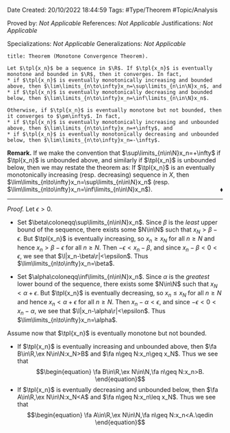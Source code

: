 <div class="topSpace"></div>

Date Created: 20/10/2022 18:44:59
Tags: #Type/Theorem #Topic/Analysis

Proved by: _Not Applicable_
References: _Not Applicable_
Justifications: _Not Applicable_

Specializations: _Not Applicable_
Generalizations: _Not Applicable_

``` ad-Theorem
title: Theorem (Monotone Convergence Theorem).

Let $\tpl{x_n}$ be a sequence in $\R$. If $\tpl{x_n}$ is eventually monotone and bounded in $\R$, then it converges. In fact,
* if $\tpl{x_n}$ is eventually monotonically increasing and bounded above, then $\lim\limits_{n\to\infty}x_n=\sup\limits_{n\in\N}x_n$, and
* if $\tpl{x_n}$ is eventually monotonically decreasing and bounded below, then $\lim\limits_{n\to\infty}x_n=\inf\limits_{n\in\N}x_n$.

Otherwise, if $\tpl{x_n}$ is eventually monotone but not bounded, then it converges to $\pm\infty$. In fact,
* if $\tpl{x_n}$ is eventually monotonically increasing and unbounded above, then $\lim\limits_{n\to\infty}x_n=+\infty$, and
* if $\tpl{x_n}$ is eventually monotonically decreasing and unbounded below, then $\lim\limits_{n\to\infty}x_n=-\infty$.

```

**Remark.** If we make the convention that $\sup\limits_{n\in\N}x_n=+\infty$ if $\tpl{x_n}$ is unbounded above, and similarly if $\tpl{x_n}$ is unbounded below, then we may restate the theorem as: If $\tpl{x_n}$ is an eventually monotonically increasing (resp. decreasing) sequence in $X$, then $\lim\limits_{n\to\infty}x_n=\sup\limits_{n\in\N}x_n$ (resp. $\lim\limits_{n\to\infty}x_n=\inf\limits_{n\in\N}x_n$).<span style="float:right;">$\blacklozenge$</span>

---

<i>Proof.</i> Let $\epsilon>0$.
* Set $\beta\coloneqq\sup\limits_{n\in\N}x_n$. Since $\beta$ is the <i>least</i> upper bound of the sequence, there exists some $N\in\N$ such that $x_N>\beta-\epsilon$. But $\tpl{x_n}$ is eventually increasing, so $x_n\geq x_N$ for all $n\geq N$ and hence $x_n>\beta-\epsilon$ for all $n\geq N$. Then $-\epsilon<x_n-\beta$, and since $x_n-\beta<0<\epsilon$, we see that $\l|x_n-\beta\r|<\epsilon$. Thus $\lim\limits_{n\to\infty}x_n=\beta$.

* Set $\alpha\coloneqq\inf\limits_{n\in\N}x_n$. Since $\alpha$ is the <i>greatest</i> lower bound of the sequence, there exists some $N\in\N$ such that $x_N<\alpha+\epsilon$. But $\tpl{x_n}$ is eventually decreasing, so $x_n\leq x_N$ for all $n\geq N$ and hence $x_n<\alpha+\epsilon$ for all $n\geq N$. Then $x_n-\alpha<\epsilon$, and since $-\epsilon<0<x_n-\alpha$, we see that $\l|x_n-\alpha\r|<\epsilon$. Thus $\lim\limits_{n\to\infty}x_n=\alpha$.

Assume now that $\tpl{x_n}$ is eventually monotone but not bounded.
* If $\tpl{x_n}$ is eventually increasing and unbounded above, then $\fa B\in\R,\ex N\in\N:x_N>B$ and $\fa n\geq N:x_n\geq x_N$. Thus we see that
$$\begin{equation}
    \fa B\in\R,\ex N\in\N,\fa n\geq N:x_n>B.
\end{equation}$$
* If $\tpl{x_n}$ is eventually decreasing and unbounded below, then $\fa A\in\R,\ex N\in\N:x_N<A$ and $\fa n\geq N:x_n\leq x_N$. Thus we see that
$$\begin{equation}
    \fa A\in\R,\ex N\in\N,\fa n\geq N:x_n<A.\qedin
\end{equation}$$
